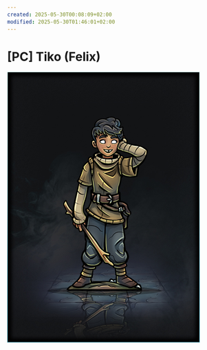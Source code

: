 ```yaml
---
created: 2025-05-30T00:08:09+02:00
modified: 2025-05-30T01:46:01+02:00
---
```


# [PC] Tiko (Felix)

![Image](./9c82f7f9fe49e9c7e06df76093e71840.jpg)
